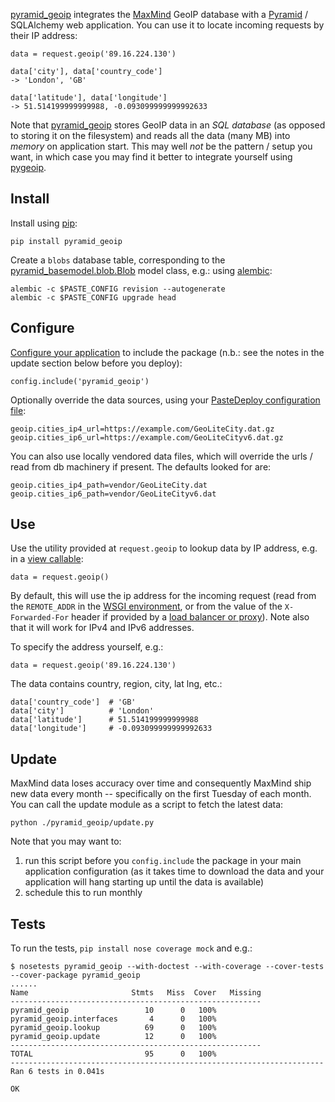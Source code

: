 [pyramid_geoip][] integrates the [MaxMind][] GeoIP database with a [Pyramid][]
/ SQLAlchemy web application. You can use it to locate incoming requests by
their IP address:

    data = request.geoip('89.16.224.130')

    data['city'], data['country_code']
    -> 'London', 'GB'
    
    data['latitude'], data['longitude']
    -> 51.514199999999988, -0.093099999999992633

Note that [pyramid_geoip][] stores GeoIP data in an *SQL database* (as opposed
to storing it on the filesystem) and reads all the data (many MB) into *memory*
on application start. This may well *not* be the pattern / setup you want, in
which case you may find it better to integrate yourself using [pygeoip][].

## Install

Install using [pip][]:

    pip install pyramid_geoip

Create a `blobs` database table, corresponding to the
[pyramid_basemodel.blob.Blob][] model class, e.g.: using [alembic][]:

    alembic -c $PASTE_CONFIG revision --autogenerate
    alembic -c $PASTE_CONFIG upgrade head

## Configure

[Configure your application][] to include the package (n.b.: see the notes in
the update section below before you deploy):

    config.include('pyramid_geoip')

Optionally override the data sources, using your
[PasteDeploy configuration file][]:

    geoip.cities_ip4_url=https://example.com/GeoLiteCity.dat.gz
    geoip.cities_ip6_url=https://example.com/GeoLiteCityv6.dat.gz

You can also use locally vendored data files, which will override the urls / 
read from db machinery if present. The defaults looked for are:

    geoip.cities_ip4_path=vendor/GeoLiteCity.dat
    geoip.cities_ip6_path=vendor/GeoLiteCityv6.dat

## Use

Use the utility provided at `request.geoip` to lookup data by IP address, e.g.
in a [view callable][]: 
    
    data = request.geoip()

By default, this will use the ip address for the incoming request (read from
the `REMOTE_ADDR` in the [WSGI environment][], or from the value of the
`X-Forwarded-For` header if provided by a [load balancer or proxy][]). Note
also that it will work for IPv4 and IPv6 addresses.

To specify the address yourself, e.g.:

    data = request.geoip('89.16.224.130')
    
The data contains country, region, city, lat lng, etc.:

    data['country_code']  # 'GB'
    data['city']          # 'London'
    data['latitude']      # 51.514199999999988
    data['longitude']     # -0.093099999999992633

## Update

MaxMind data loses accuracy over time and consequently MaxMind ship new data
every month -- specifically on the first Tuesday of each month. You can call
the update module as a script to fetch the latest data:

    python ./pyramid_geoip/update.py

Note that you may want to:

1. run this script before you `config.include` the package in your main
   application configuration (as it takes time to download the data and your
   application will hang starting up until the data is available)
1. schedule this to run monthly

## Tests

To run the tests, `pip install nose coverage mock` and e.g.:

    $ nosetests pyramid_geoip --with-doctest --with-coverage --cover-tests --cover-package pyramid_geoip
    ......
    Name                       Stmts   Miss  Cover   Missing
    --------------------------------------------------------
    pyramid_geoip                 10      0   100%   
    pyramid_geoip.interfaces       4      0   100%   
    pyramid_geoip.lookup          69      0   100%   
    pyramid_geoip.update          12      0   100%   
    --------------------------------------------------------
    TOTAL                         95      0   100%   
    ----------------------------------------------------------------------
    Ran 6 tests in 0.041s
    
    OK


[pyramid_geoip]: https://github.com/thruflo/pyramid_geoip
[MaxMind]: http://www.maxmind.com/en/home
[Pyramid]: http://pyramid.readthedocs.org
[pygeoip]: https://pypi.python.org/pypi/pygeoip
[pip]: http://www.pip-installer.org
[pyramid_basemodel.blob.Blob]: https://github.com/thruflo/pyramid_basemodel/blob/master/src/pyramid_basemodel/blob.py
[alembic]: http://alembic.readthedocs.org/en/latest/tutorial.html#auto-generating-migrations
[Configure your application]: http://pyramid.readthedocs.org/en/latest/narr/configuration.html
[view callable]: http://pyramid.readthedocs.org/en/latest/narr/views.html
[PasteDeploy configuration file]: http://pyramid.readthedocs.org/en/latest/narr/paste.html
[WSGI environment]: http://en.wikipedia.org/wiki/Web_Server_Gateway_Interface
[load balancer or proxy]: http://en.wikipedia.org/wiki/X-Forwarded-For
